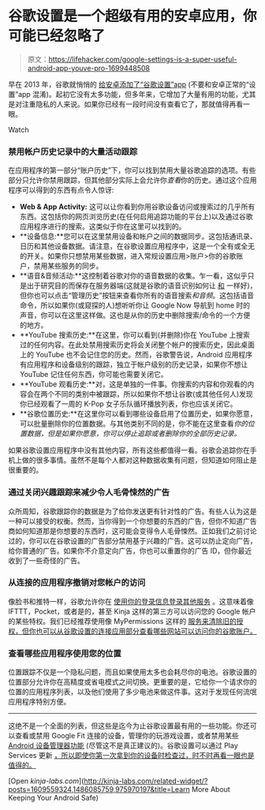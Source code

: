 # 谷歌设置是一个超级有用的安卓应用，你可能已经忽略了

> 原文：<https://lifehacker.com/google-settings-is-a-super-useful-android-app-youve-pro-1699448508>

早在 2013 年，谷歌就悄悄的 [给安卓添加了“谷歌设置”app](http://www.androidpolice.com/2013/02/26/silently-installing-itself-on-a-device-near-you-the-green-google-settings-icon-its-just-google-play-services-3-0/) (不要和安卓正常的“设置”app 混淆)。起初它没有太多功能，但多年来，它增加了大量有用的功能，尤其是对注重隐私的人来说。如果你已经有一段时间没有查看它了，那就值得再看一眼。

Watch

### 禁用帐户历史记录中的大量活动跟踪

在应用程序的第一部分“账户历史”下，你可以找到禁用大量谷歌追踪的选项。有些部分只允许你禁用跟踪，但其他部分实际上会允许你*查看*你的历史。通过这个应用程序可以得到的东西有点令人惊讶:

*   **Web & App Activity:** 这可以让你看到你用谷歌设备访问或搜索过的几乎所有东西。这包括你的网页浏览历史(在任何启用追踪功能的平台上)以及通过谷歌应用程序进行的搜索。这类似于你在这里可以找到的。
*   **设备信息:**您可以在这里禁用设备和帐户之间的数据同步。这包括通讯录、日历和其他设备数据。请注意，在谷歌设置应用程序中，这是一个全有或全无的开关。如果你只想禁用某些数据，进入常规设置应用>账户>你的谷歌账户，禁用某些服务的同步。
*   **语音&音频活动:**这控制着谷歌对你的语音数据的收集。乍一看，这似乎只是出于研究目的而保存在服务器端(这就是谷歌的语音识别如何让 [和](http://lifehacker.com/everything-you-didnt-know-you-could-do-with-google-voi-512727229) 一样好)，但你也可以点击“管理历史”按钮来查看你所有的语音搜索*和音频*。这包括语音命令，所以如果你(或窥探的人)想听听你让 Google Now 导航到 home 时的声音，你可以在这里这样做。这也是从你的历史中删除搜索/命令的一个方便的地方。
*   **YouTube 搜索历史:**在这里，你可以看到(并删除)你在 YouTube 上搜索过的任何内容。在此处禁用搜索历史将会关闭整个帐户的搜索历史，因此桌面上的 YouTube 也不会记住您的历史。然而，谷歌警告说，Android 应用程序有应用程序和设备级别的跟踪，独立于帐户级别的历史记录，如果你不想让 YouTube 记住任何东西，你可能也需要关闭它。
*   **YouTube 观看历史:**对，这是单独的一件事。你搜索的内容和你观看的内容会在两个不同的类别中被跟踪，所以如果你不想让谷歌(或其他任何人)发现你已经观看了一周的 K-Pop 女子乐队循环播放列表，你也应该关闭它。
*   **谷歌位置历史:**在这里你可以看到哪些设备启用了位置历史，如果你愿意，可以批量删除你的位置数据。与其他类别不同的是，你不能在这里查看*你的位置数据，但是如果你愿意，你可以停止追踪或者删除你的全部历史记录。*

如果谷歌设置应用程序中没有其他内容，所有这些都值得一看。谷歌会追踪你在手机上做的很多事情。虽然不是每个人都对这种数据收集有问题，但知道如何阻止是很重要的。

### 通过关闭兴趣跟踪来减少令人毛骨悚然的广告

众所周知，谷歌跟踪你的数据是为了给你发送更有针对性的广告。有些人认为这是一种可以接受的权衡。然而，当你得到一个你想要的东西的广告，但你不知道广告商如何知道那是你想要的东西时，这可能会变得令人毛骨悚然。正如我们之前讨论过的，你可以在谷歌设置的广告部分禁用基于兴趣的广告。这可以防止定向广告，给你普通的广告。如果你不介意定向广告，你也可以重置你的广告 ID，但你最近收到了一些奇怪的广告。

### 从连接的应用程序撤销对您帐户的访问

像脸书和推特一样，谷歌允许你在 [使用你的登录信息登录其他服务](https://lifehacker.com/understanding-oauth-what-happens-when-you-log-into-a-s-5918086) 。这意味着像 IFTTT，Pocket，或者是的，甚至 Kinja 这样的第三方可以访问您的 Google 帐户的某些特权。我们已经推荐使用像 MyPermissions 这样的 [服务来清除旧的授权，但你也可以从谷歌设置的连接应用部分查看哪些网站可以访问你的谷歌账户。](http://lifehacker.com/mypermissions-is-one-convenient-place-to-start-cleaning-5872639)

### 查看哪些应用程序使用您的位置

位置跟踪不仅是一个隐私问题，而且如果使用太多也会耗尽你的电池。谷歌设置的位置部分允许你在高精度或省电模式之间切换。更重要的是，它给你一个请求你的位置的应用程序列表，以及他们使用了多少电池来做这件事。这对于发现任何流氓应用程序特别方便。

* * *

这绝不是一个全面的列表，但这些是迄今为止谷歌设置最有用的一些功能。你还可以查看或禁用 Google Fit 连接的设备，管理你的玩游戏设置，或者禁用某些 [Android 设备管理器功能](http://lifehacker.com/android-device-manager-goes-live-finds-and-rings-your-1056347477) (尽管这不是真正建议的)。谷歌设置可以通过 Play Services 更新 [，所以即使你第一次拿到你的设备时检查过，时不时再看一眼也是值得的。](http://lifehacker.com/why-google-play-services-are-now-more-important-than-an-975970197)

[Open *kinja-labs.com*](http://kinja-labs.com/related-widget/?posts=1609559324,1486085759,975970197&title=Learn More About Keeping Your Android Safe)